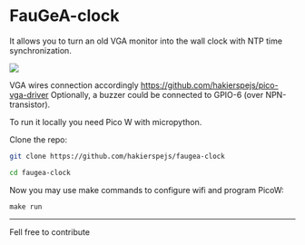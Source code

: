 # FauGeA-clock

It allows you to turn an old VGA monitor into the wall clock with NTP time synchronization.

![](https://hssi.hs-ldz.pl/640x/http://server/img/1736459728345.jpeg)

VGA wires connection accordingly https://github.com/hakierspejs/pico-vga-driver 
Optionally, a buzzer could be connected to GPIO-6 (over NPN-transistor).

To run it locally you need Pico W with micropython.

Clone the repo:
```bash
git clone https://github.com/hakierspejs/faugea-clock

cd faugea-clock
```

Now you may use make commands to configure wifi and program PicoW:

```
make run

```

--------
Fell free to contribute


